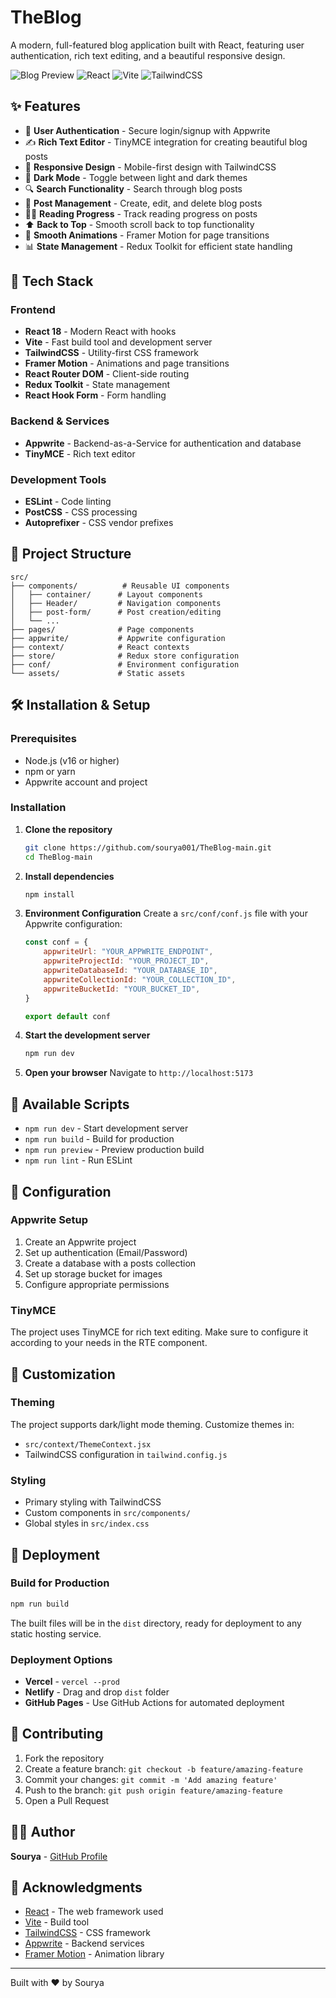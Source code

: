 # TheBlog

A modern, full-featured blog application built with React, featuring user authentication, rich text editing, and a beautiful responsive design.

![Blog Preview](https://img.shields.io/badge/Status-In_Development-yellow)
![React](https://img.shields.io/badge/React-18.2.0-blue)
![Vite](https://img.shields.io/badge/Vite-5.2.0-green)
![TailwindCSS](https://img.shields.io/badge/TailwindCSS-3.4.3-blue)

## ✨ Features

- 🔐 **User Authentication** - Secure login/signup with Appwrite
- ✍️ **Rich Text Editor** - TinyMCE integration for creating beautiful blog posts
- 📱 **Responsive Design** - Mobile-first design with TailwindCSS
- 🌙 **Dark Mode** - Toggle between light and dark themes
- 🔍 **Search Functionality** - Search through blog posts
- 📄 **Post Management** - Create, edit, and delete blog posts
- 🏃‍♂️ **Reading Progress** - Track reading progress on posts
- ⬆️ **Back to Top** - Smooth scroll back to top functionality
- 🎨 **Smooth Animations** - Framer Motion for page transitions
- 📊 **State Management** - Redux Toolkit for efficient state handling

## 🚀 Tech Stack

### Frontend
- **React 18** - Modern React with hooks
- **Vite** - Fast build tool and development server
- **TailwindCSS** - Utility-first CSS framework
- **Framer Motion** - Animations and page transitions
- **React Router DOM** - Client-side routing
- **Redux Toolkit** - State management
- **React Hook Form** - Form handling

### Backend & Services
- **Appwrite** - Backend-as-a-Service for authentication and database
- **TinyMCE** - Rich text editor

### Development Tools
- **ESLint** - Code linting
- **PostCSS** - CSS processing
- **Autoprefixer** - CSS vendor prefixes

## 📁 Project Structure

```
src/
├── components/          # Reusable UI components
│   ├── container/      # Layout components
│   ├── Header/         # Navigation components
│   ├── post-form/      # Post creation/editing
│   └── ...
├── pages/              # Page components
├── appwrite/           # Appwrite configuration
├── context/            # React contexts
├── store/              # Redux store configuration
├── conf/               # Environment configuration
└── assets/             # Static assets
```

## 🛠️ Installation & Setup

### Prerequisites
- Node.js (v16 or higher)
- npm or yarn
- Appwrite account and project

### Installation

1. **Clone the repository**
   ```bash
   git clone https://github.com/sourya001/TheBlog-main.git
   cd TheBlog-main
   ```

2. **Install dependencies**
   ```bash
   npm install
   ```

3. **Environment Configuration**
   Create a `src/conf/conf.js` file with your Appwrite configuration:
   ```javascript
   const conf = {
       appwriteUrl: "YOUR_APPWRITE_ENDPOINT",
       appwriteProjectId: "YOUR_PROJECT_ID",
       appwriteDatabaseId: "YOUR_DATABASE_ID",
       appwriteCollectionId: "YOUR_COLLECTION_ID",
       appwriteBucketId: "YOUR_BUCKET_ID",
   }
   
   export default conf
   ```

4. **Start the development server**
   ```bash
   npm run dev
   ```

5. **Open your browser**
   Navigate to `http://localhost:5173`

## 📝 Available Scripts

- `npm run dev` - Start development server
- `npm run build` - Build for production
- `npm run preview` - Preview production build
- `npm run lint` - Run ESLint

## 🔧 Configuration

### Appwrite Setup
1. Create an Appwrite project
2. Set up authentication (Email/Password)
3. Create a database with a posts collection
4. Set up storage bucket for images
5. Configure appropriate permissions

### TinyMCE
The project uses TinyMCE for rich text editing. Make sure to configure it according to your needs in the RTE component.

## 🎨 Customization

### Theming
The project supports dark/light mode theming. Customize themes in:
- `src/context/ThemeContext.jsx`
- TailwindCSS configuration in `tailwind.config.js`

### Styling
- Primary styling with TailwindCSS
- Custom components in `src/components/`
- Global styles in `src/index.css`

## 🚀 Deployment

### Build for Production
```bash
npm run build
```

The built files will be in the `dist` directory, ready for deployment to any static hosting service.

### Deployment Options
- **Vercel** - `vercel --prod`
- **Netlify** - Drag and drop `dist` folder
- **GitHub Pages** - Use GitHub Actions for automated deployment

## 🤝 Contributing

1. Fork the repository
2. Create a feature branch: `git checkout -b feature/amazing-feature`
3. Commit your changes: `git commit -m 'Add amazing feature'`
4. Push to the branch: `git push origin feature/amazing-feature`
5. Open a Pull Request


## 👨‍💻 Author

**Sourya** - [GitHub Profile](https://github.com/sourya001)

## 🙏 Acknowledgments

- [React](https://reactjs.org/) - The web framework used
- [Vite](https://vitejs.dev/) - Build tool
- [TailwindCSS](https://tailwindcss.com/) - CSS framework
- [Appwrite](https://appwrite.io/) - Backend services
- [Framer Motion](https://www.framer.com/motion/) - Animation library

---

Built with ❤️ by Sourya
